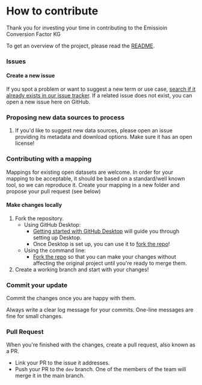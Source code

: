 # How to contribute

Thank you for investing your time in contributing to the Emissioin Conversion Factor KG

To get an overview of the project, please read the [README](README.md).

### Issues

#### Create a new issue

If you spot a problem or want to suggest a new term or use case, [search if it already exists in our issue tracker](https://github.com/TEC-Toolkit/cfkg/issues).
If a related issue does not exist, you can open a new issue here on GitHub.

### Proposing new data sources to process
1. If you'd like to suggest new data sources, please open an issue providing its metadata and download options. Make sure it has an open license!

### Contributing with a mapping
Mappings for existing open datasets are welcome. In order for your mapping to be acceptable, it should be based on a standard/well known tool, so we can reproduce it. Create your mapping in a new folder and propose your pull request (see below)

#### Make changes locally

1. Fork the repository.
   - Using GitHub Desktop:
     - [Getting started with GitHub Desktop](https://docs.github.com/en/desktop/installing-and-configuring-github-desktop/getting-started-with-github-desktop) will guide you through setting up Desktop.
     - Once Desktop is set up, you can use it to [fork the repo](https://docs.github.com/en/desktop/installing-and-configuring-github-desktop/getting-started-with-github-desktop)!
   - Using the command line:
     - [Fork the repo](https://docs.github.com/en/github/getting-started-with-github/fork-a-repo#fork-an-example-repository) so that you can make your changes without affecting the original project until you're ready to merge them.
2. Create a working branch and start with your changes!

### Commit your update

Commit the changes once you are happy with them.

Always write a clear log message for your commits.
One-line messages are fine for small changes.

### Pull Request

When you're finished with the changes, create a pull request, also known as a PR.

- Link your PR to the issue it addresses.
- Push your PR to the `dev` branch. One of the members of the team will merge it in the main branch.



